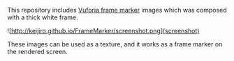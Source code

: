 This repository includes [Vuforia frame marker][Vuforia] images which was
composed with a thick white frame.

![http://keijiro.github.io/FrameMarker/screenshot.png](screenshot)

These images can be used as a texture, and it works as a frame marker
on the rendered screen.

[Vuforia]: https://developer.vuforia.com/resources/dev-guide/frame-markers
